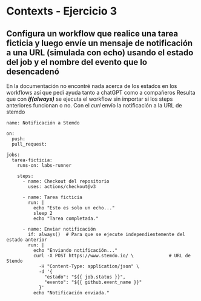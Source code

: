 # Contexts - Ejercicio 3

## Configura un workflow que realice una tarea ficticia y luego envíe un mensaje de notificación a una URL (simulada con echo) usando el estado del job y el nombre del evento que lo desencadenó

En la documentación no encontré nada acerca de los estados en los workflows así que pedí ayuda tanto a chatGPT como a compañeros
Resulta que con ***if(always)*** se ejecuta el workflow sin importar si los steps anteriores funcionan o no.
Con el *curl* envío la notificación a la URL de stemdo

```
name: Notificación a Stemdo

on:
  push:
  pull_request:

jobs:
  tarea-ficticia:
    runs-on: labs-runner

    steps:
      - name: Checkout del repositorio
        uses: actions/checkout@v3

      - name: Tarea ficticia
        run: |
          echo "Esto es solo un echo..."
          sleep 2
          echo "Tarea completada."

      - name: Enviar notificación
        if: always()  # Para que se ejecute independientemente del estado anterior
        run: |
          echo "Enviando notificación..."
          curl -X POST https://www.stemdo.io/ \             # URL de Stemdo
            -H "Content-Type: application/json" \
            -d '{
              "estado": "${{ job.status }}",
              "evento": "${{ github.event_name }}"
            }'
          echo "Notificación enviada."
```